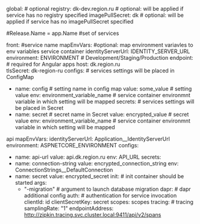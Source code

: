 global: # optional
  registry: dk-dev.region.ru # optional: will be applied if service has no registry specified
  imagePullSecret: dk # optional: will be applied if service has no imagePullSecret specified

#Release.Name = app.Name
#set of services

front: #service name
  mapEnvVars: #optional: map environment variavles to env variables service container
    identityServerUrl: IDENTITY_SERVER_URL 
    environment: ENVIRONMENT # Development/Staging/Production
  endpoint: # required for Angular apps
    host: dk.region.ru  
    tlsSecret: dk-region-ru 
  configs: # services settings will be placed in ConfigMap
  - name: config # setting name in config map
    value: some_value # setting value
    env: environment_variable_name # service container environmnt variable in which setting will be mapped
  secrets: # services settings will be placed in Secret
  - name: secret # secret name in Secret
    value: encrypted_value # secret value
    env: environment_variable_name # service container environmnt variable in which setting will be mapped

api
  mapEnvVars:
    identityServerUrl: Application__IdentityServerUrl
    environment: ASPNETCORE_ENVIRONMENT
  configs:
  - name: api-url
    value: api.dk.region.ru
    env: API_URL
  secrets:
  - name: connection-string
    value: encrypted_connection_string
    env: ConnectionStrings__DefaultConnection
  - name: secret
    value: encrypted_secret
  init: # init container should be started
    args: 
    - "-migration" # argument to launch database migration
  dapr: # dapr additional config
    auth: # authentication for service invocation
      clientId: id
      clientSecretKey: secret
      scopes: scopes
    tracing: # tracing
      samplingRate: "1"
      endpointAddress: http://zipkin.tracing.svc.cluster.local:9411/api/v2/spans

  